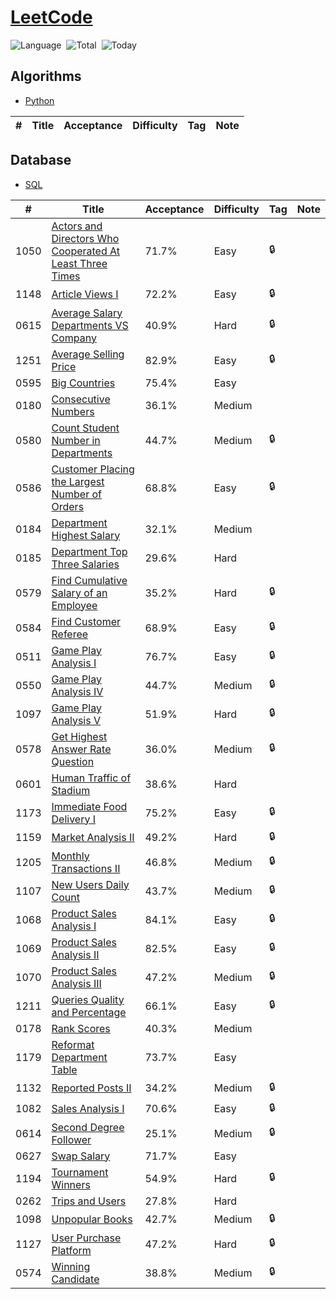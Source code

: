 # [LeetCode](https://leetcode.com/problemset/)

![Language](https://img.shields.io/badge/Language-Python3.7%2020%202F%2020Redshift-orange.svg)&nbsp;
![Total](https://visitor-count-badge.herokuapp.com/total.svg?repo_id=ydong188/LeetCode)&nbsp;
![Today](https://visitor-count-badge.herokuapp.com/today.svg?repo_id=ydong188/LeetCode)&nbsp;

## Algorithms


* [Python](https://github.com/ydong188/LeetCode/tree/master/Algorithms)



|  #  | Title          |Acceptance| Difficulty    | Tag          | Note| 
|-----|----------------|----------| ------------- |--------------|-----|



## Database


* [SQL](https://github.com/ydong188/LeetCode/tree/master/Database)



|  #  | Title          |Acceptance| Difficulty    | Tag          | Note| 
|-----|----------------|----------| ------------- |--------------|-----|
1050	|	[Actors and Directors Who Cooperated At Least Three Times](./Database/1050.%20Actors%20and%20Directors%20Who%20Cooperated%20At%20Least%20Three%20Times.sql)	|	71.7%	|	Easy	|	🔒 |		|||
1148	|	[Article Views I](./Database/1148.%20Article%20Views%20I.sql)	|	72.2%	|	Easy	|	🔒 |		|||
0615	|	[Average Salary Departments VS Company](./Database/615.%20Average%20Salary%20Departments%20VS%20Company.sql)	|	40.9%	|	Hard	|	🔒 |		|||
1251	|	[Average Selling Price](./Database/1251.%20Average%20Selling%20Price.sql)	|	82.9%	|	Easy	|	🔒 |		|||
0595	|	[Big Countries](./Database/595.%20Big%20Countries.sql)	|	75.4%	|	Easy	|		|		|||
0180	|	[Consecutive Numbers](./Database/180.%20Consecutive%20Numbers.sql)	|	36.1%	|	Medium	|		|		|||
0580	|	[Count Student Number in Departments](./Database/580.%20Count%20Student%20Number%20in%20Departments.sql)	|	44.7%	|	Medium	|	🔒 |		|||
0586	|	[Customer Placing the Largest Number of Orders](./Database/586.%20Customer%20Placing%20the%20Largest%20Number%20of%20Orders.sql)	|	68.8%	|	Easy	|	🔒 |		|||
0184	|	[Department Highest Salary](./Database/184.%20Department%20Highest%20Salary.sql)	|	32.1%	|	Medium	|		|		|||
0185	|	[Department Top Three Salaries](./Database/185.%20Department%20Top%20Three%20Salaries.sql)	|	29.6%	|	Hard	|		|		|||
0579	|	[Find Cumulative Salary of an Employee](./Database/579.%20Find%20Cumulative%20Salary%20of%20an%20Employee.sql)	|	35.2%	|	Hard	|	🔒 |		|||
0584	|	[Find Customer Referee](./Database/584.%20Find%20Customer%20Referee.sql)	|	68.9%	|	Easy	|	🔒 |		|||
0511	|	[Game Play Analysis I](./Database/511.%20Game%20Play%20Analysis%20I.sql)	|	76.7%	|	Easy	|	🔒 |		|||
0550	|	[Game Play Analysis IV](./Database/550.%20Game%20Play%20Analysis%20IV.sql)	|	44.7%	|	Medium	|	🔒 |		|||
1097	|	[Game Play Analysis V](./Database/1097.%20Game%20Play%20Analysis%20V.sql)	|	51.9%	|	Hard	|	🔒 |		|||
0578	|	[Get Highest Answer Rate Question](./Database/578.%20Get%20Highest%20Answer%20Rate%20Question.sql)	|	36.0%	|	Medium	|	🔒 |		|||
0601	|	[Human Traffic of Stadium](./Database/601.%20Human%20Traffic%20of%20Stadium.sql)	|	38.6%	|	Hard	|		|		|||
1173	|	[Immediate Food Delivery I](./Database/1173.%20Immediate%20Food%20Delivery%20I.sql)	|	75.2%	|	Easy	|	🔒 |		|||
1159	|	[Market Analysis II](./Database/1159.%20Market%20Analysis%20II.sql)	|	49.2%	|	Hard	|	🔒 |		|||
1205	|	[Monthly Transactions II](./Database/1205.%20Monthly%20Transactions%20II.sql)	|	46.8%	|	Medium	|	🔒 |		|||
1107	|	[New Users Daily Count](./Database/1107.%20New%20Users%20Daily%20Count.sql)	|	43.7%	|	Medium	|	🔒 |		|||
1068	|	[Product Sales Analysis I](./Database/1068.%20Product%20Sales%20Analysis%20I.sql)	|	84.1%	|	Easy	|	🔒 |		|||
1069	|	[Product Sales Analysis II](./Database/1069.%20Product%20Sales%20Analysis%20II.sql)	|	82.5%	|	Easy	|	🔒 |		|||
1070	|	[Product Sales Analysis III](./Database/1070.%20Product%20Sales%20Analysis%20III.sql)	|	47.2%	|	Medium	|	🔒 |		|||
1211	|	[Queries Quality and Percentage](./Database/1211.%20Queries%20Quality%20and%20Percentage.sql)	|	66.1%	|	Easy	|	🔒 |		|||
0178	|	[Rank Scores](./Database/178.%20Rank%20Scores.sql)	|	40.3%	|	Medium	|		|		|||
1179	|	[Reformat Department Table](./Database/1179.%20Reformat%20Department%20Table.sql)	|	73.7%	|	Easy	|		|		|||
1132	|	[Reported Posts II](./Database/1132.%20Reported%20Posts%20II.sql)	|	34.2%	|	Medium	|	🔒 |		|||
1082	|	[Sales Analysis I](./Database/1082.%20Sales%20Analysis%20I.sql)	|	70.6%	|	Easy	|	🔒 |		|||
0614	|	[Second Degree Follower](./Database/614.%20Second%20Degree%20Follower.sql)	|	25.1%	|	Medium	|	🔒 |		|||
0627	|	[Swap Salary](./Database/627.%20Swap%20Salary.sql)	|	71.7%	|	Easy	|		|		|||
1194	|	[Tournament Winners](./Database/1194.%20Tournament%20Winners.sql)	|	54.9%	|	Hard	|	🔒 |		|||
0262	|	[Trips and Users](./Database/262.%20Trips%20and%20Users.sql)	|	27.8%	|	Hard	|		|		|||
1098	|	[Unpopular Books](./Database/1098.%20Unpopular%20Books.sql)	|	42.7%	|	Medium	|	🔒 |		|||
1127	|	[User Purchase Platform](./Database/1127.%20User%20Purchase%20Platform.sql)	|	47.2%	|	Hard	|	🔒 |		|||
0574	|	[Winning Candidate ](./Database/574.%20Winning%20Candidate.sql)	|	38.8%	|	Medium	|	🔒 |		|||
